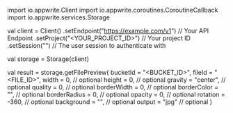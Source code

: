 import io.appwrite.Client
import io.appwrite.coroutines.CoroutineCallback
import io.appwrite.services.Storage

val client = Client()
    .setEndpoint("https://example.com/v1") // Your API Endpoint
    .setProject("<YOUR_PROJECT_ID>") // Your project ID
    .setSession("") // The user session to authenticate with

val storage = Storage(client)

val result = storage.getFilePreview(
    bucketId = "<BUCKET_ID>",
    fileId = "<FILE_ID>",
    width = 0, // optional
    height = 0, // optional
    gravity = "center", // optional
    quality = 0, // optional
    borderWidth = 0, // optional
    borderColor = "", // optional
    borderRadius = 0, // optional
    opacity = 0, // optional
    rotation = -360, // optional
    background = "", // optional
    output = "jpg" // optional
)
